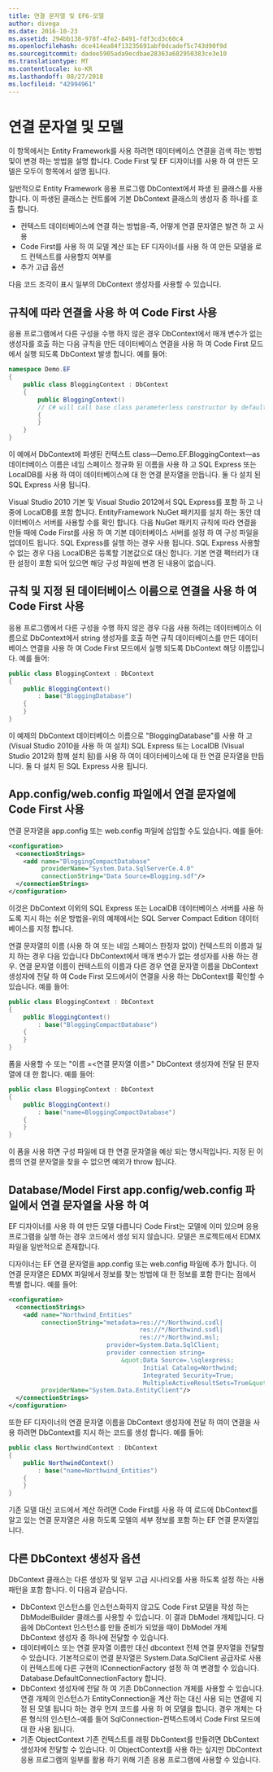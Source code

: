 ```yaml
---
title: 연결 문자열 및 EF6-모델
author: divega
ms.date: 2016-10-23
ms.assetid: 294bb138-978f-4fe2-8491-fdf3cd3c60c4
ms.openlocfilehash: dce414ea84f13235691abf0dcadef5c743d90f9d
ms.sourcegitcommit: dadee5905ada9ecdbae28363a682950383ce3e10
ms.translationtype: MT
ms.contentlocale: ko-KR
ms.lasthandoff: 08/27/2018
ms.locfileid: "42994961"
---
```

# <a name="connection-strings-and-models"></a>연결 문자열 및 모델
이 항목에서는 Entity Framework를 사용 하려면 데이터베이스 연결을 검색 하는 방법 및이 변경 하는 방법을 설명 합니다. Code First 및 EF 디자이너를 사용 하 여 만든 모델은 모두이 항목에서 설명 됩니다.  

일반적으로 Entity Framework 응용 프로그램 DbContext에서 파생 된 클래스를 사용 합니다. 이 파생된 클래스는 컨트롤에 기본 DbContext 클래스의 생성자 중 하나를 호출 합니다.  

- 컨텍스트 데이터베이스에 연결 하는 방법을-즉, 어떻게 연결 문자열은 발견 하 고 사용  
- Code First를 사용 하 여 모델 계산 또는 EF 디자이너를 사용 하 여 만든 모델을 로드 컨텍스트를 사용할지 여부를  
- 추가 고급 옵션  

다음 코드 조각이 표시 일부의 DbContext 생성자를 사용할 수 있습니다.  

## <a name="use-code-first-with-connection-by-convention"></a>규칙에 따라 연결을 사용 하 여 Code First 사용  

응용 프로그램에서 다른 구성을 수행 하지 않은 경우 DbContext에서 매개 변수가 없는 생성자를 호출 하는 다음 규칙을 만든 데이터베이스 연결을 사용 하 여 Code First 모드에서 실행 되도록 DbContext 발생 합니다. 예를 들어:  

``` csharp  
namespace Demo.EF
{
    public class BloggingContext : DbContext
    {
        public BloggingContext()
        // C# will call base class parameterless constructor by default
        {
        }
    }
}
```  

이 예에서 DbContext에 파생된 컨텍스트 class—Demo.EF.BloggingContext—as 데이터베이스 이름은 네임 스페이스 정규화 된 이름을 사용 하 고 SQL Express 또는 LocalDB를 사용 하 여이 데이터베이스에 대 한 연결 문자열을 만듭니다. 둘 다 설치 된 SQL Express 사용 됩니다.  

Visual Studio 2010 기본 및 Visual Studio 2012에서 SQL Express를 포함 하 고 나중에 LocalDB를 포함 합니다. EntityFramework NuGet 패키지를 설치 하는 동안 데이터베이스 서버를 사용할 수를 확인 합니다. 다음 NuGet 패키지 규칙에 따라 연결을 만들 때에 Code First를 사용 하 여 기본 데이터베이스 서버를 설정 하 여 구성 파일을 업데이트 됩니다. SQL Express를 실행 하는 경우 사용 됩니다. SQL Express 사용할 수 없는 경우 다음 LocalDB은 등록할 기본값으로 대신 합니다. 기본 연결 팩터리가 대 한 설정이 포함 되어 있으면 해당 구성 파일에 변경 된 내용이 없습니다.  

## <a name="use-code-first-with-connection-by-convention-and-specified-database-name"></a>규칙 및 지정 된 데이터베이스 이름으로 연결을 사용 하 여 Code First 사용  

응용 프로그램에서 다른 구성을 수행 하지 않은 경우 다음 사용 하려는 데이터베이스 이름으로 DbContext에서 string 생성자를 호출 하면 규칙 데이터베이스를 만든 데이터베이스 연결을 사용 하 여 Code First 모드에서 실행 되도록 DbContext 해당 이름입니다. 예를 들어:  

``` csharp  
public class BloggingContext : DbContext
{
    public BloggingContext()
        : base("BloggingDatabase")
    {
    }
}
```  

이 예제의 DbContext 데이터베이스 이름으로 "BloggingDatabase"를 사용 하 고 (Visual Studio 2010을 사용 하 여 설치) SQL Express 또는 LocalDB (Visual Studio 2012와 함께 설치 됨)를 사용 하 여이 데이터베이스에 대 한 연결 문자열을 만듭니다. 둘 다 설치 된 SQL Express 사용 됩니다.  

## <a name="use-code-first-with-connection-string-in-appconfigwebconfig-file"></a>App.config/web.config 파일에서 연결 문자열에 Code First 사용  

연결 문자열을 app.config 또는 web.config 파일에 삽입할 수도 있습니다. 예를 들어:  

``` xml  
<configuration>
  <connectionStrings>
    <add name="BloggingCompactDatabase"
         providerName="System.Data.SqlServerCe.4.0"
         connectionString="Data Source=Blogging.sdf"/>
  </connectionStrings>
</configuration>
```  

이것은 DbContext 이외의 SQL Express 또는 LocalDB 데이터베이스 서버를 사용 하도록 지시 하는 쉬운 방법을-위의 예제에서는 SQL Server Compact Edition 데이터베이스를 지정 합니다.  

연결 문자열의 이름 (사용 하 여 또는 네임 스페이스 한정자 없이) 컨텍스트의 이름과 일치 하는 경우 다음 있습니다 DbContext에서 매개 변수가 없는 생성자를 사용 하는 경우. 연결 문자열 이름이 컨텍스트의 이름과 다른 경우 연결 문자열 이름을 DbContext 생성자에 전달 하 여 Code First 모드에서이 연결을 사용 하는 DbContext를 확인할 수 있습니다. 예를 들어:  

``` csharp  
public class BloggingContext : DbContext
{
    public BloggingContext()
        : base("BloggingCompactDatabase")
    {
    }
}
```  

폼을 사용할 수 또는 "이름 =\<연결 문자열 이름\>" DbContext 생성자에 전달 된 문자열에 대 한 합니다. 예를 들어:  

``` csharp  
public class BloggingContext : DbContext
{
    public BloggingContext()
        : base("name=BloggingCompactDatabase")
    {
    }
}
```  

이 폼을 사용 하면 구성 파일에 대 한 연결 문자열을 예상 되는 명시적입니다. 지정 된 이름의 연결 문자열을 찾을 수 없으면 예외가 throw 됩니다.  

## <a name="databasemodel-first-with-connection-string-in-appconfigwebconfig-file"></a>Database/Model First app.config/web.config 파일에서 연결 문자열을 사용 하 여  

EF 디자이너를 사용 하 여 만든 모델 다릅니다 Code First는 모델에 이미 있으며 응용 프로그램을 실행 하는 경우 코드에서 생성 되지 않습니다. 모델은 프로젝트에서 EDMX 파일을 일반적으로 존재합니다.  

디자이너는 EF 연결 문자열을 app.config 또는 web.config 파일에 추가 합니다. 이 연결 문자열은 EDMX 파일에서 정보를 찾는 방법에 대 한 정보를 포함 한다는 점에서 특별 합니다. 예를 들어:  

``` xml  
<configuration>  
  <connectionStrings>  
    <add name="Northwind_Entities"  
         connectionString="metadata=res://*/Northwind.csdl|  
                                    res://*/Northwind.ssdl|  
                                    res://*/Northwind.msl;  
                           provider=System.Data.SqlClient;  
                           provider connection string=  
                               &quot;Data Source=.\sqlexpress;  
                                     Initial Catalog=Northwind;  
                                     Integrated Security=True;  
                                     MultipleActiveResultSets=True&quot;"  
         providerName="System.Data.EntityClient"/>  
  </connectionStrings>  
</configuration>
```  

또한 EF 디자이너의 연결 문자열 이름을 DbContext 생성자에 전달 하 여이 연결을 사용 하려면 DbContext를 지시 하는 코드를 생성 합니다. 예를 들어:  

``` csharp  
public class NorthwindContext : DbContext
{
    public NorthwindContext()
        : base("name=Northwind_Entities")
    {
    }
}
```  

기존 모델 대신 코드에서 계산 하려면 Code First를 사용 하 여 로드에 DbContext를 알고 있는 연결 문자열은 사용 하도록 모델의 세부 정보를 포함 하는 EF 연결 문자열입니다.  

## <a name="other-dbcontext-constructor-options"></a>다른 DbContext 생성자 옵션  

DbContext 클래스는 다른 생성자 및 일부 고급 시나리오를 사용 하도록 설정 하는 사용 패턴을 포함 합니다. 이 다음과 같습니다.  

- DbContext 인스턴스를 인스턴스화하지 않고도 Code First 모델을 작성 하는 DbModelBuilder 클래스를 사용할 수 있습니다. 이 결과 DbModel 개체입니다. 다음에 DbContext 인스턴스를 만들 준비가 되었을 때이 DbModel 개체 DbContext 생성자 중 하나에 전달할 수 있습니다.  
- 데이터베이스 또는 연결 문자열 이름만 대신 dbcontext 전체 연결 문자열을 전달할 수 있습니다. 기본적으로이 연결 문자열은 System.Data.SqlClient 공급자로 사용 이 컨텍스트에 다른 구현의 IConnectionFactory 설정 하 여 변경할 수 있습니다. Database.DefaultConnectionFactory 합니다.  
- DbContext 생성자에 전달 하 여 기존 DbConnection 개체를 사용할 수 있습니다. 연결 개체의 인스턴스가 EntityConnection을 계산 하는 대신 사용 되는 연결에 지정 된 모델 됩니다 하는 경우 먼저 코드를 사용 하 여 모델을 합니다. 경우 개체는 다른 형식의 인스턴스-예를 들어 SqlConnection-컨텍스트에서 Code First 모드에 대 한 사용 됩니다.  
- 기존 ObjectContext 기존 컨텍스트를 래핑 DbContext를 만들려면 DbContext 생성자에 전달할 수 있습니다. 이 ObjectContext를 사용 하는 싶지만 DbContext 응용 프로그램의 일부를 활용 하기 위해 기존 응용 프로그램에 사용할 수 있습니다.  
